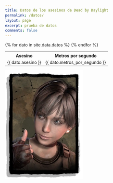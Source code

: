 ```yaml
---
title: Datos de los asesinos de Dead by Daylight
permalink: /datos/
layout: page
excerpt: prueba de datos
comments: false
---
```


<table>
        <tr>
            <th>Asesino</th>
            <th>Metros por segundo</th>
        </tr>
    {% for dato in site.data.datos %}
        <tr>
            <td>{{ dato.asesino }}</td>
            <td>{{ dato.metros_por_segundo }}</td>
        </tr>
    {% endfor %}</table>

![alt text](/assets/img/rebeca.jpg)
